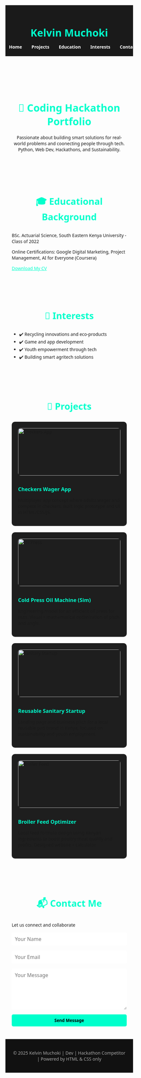 <!DOCTYPE html>
<html lang="en">
<head>
  <meta charset="UTF-8">
  <meta name="viewport" content="width=device-width, initial-scale=1.0">
  <title>Kelvin Muchoki - Dev Portfolio</title>
  <style>
    * {
      margin: 0;
      padding: 0;
      box-sizing: border-box;
      font-family: 'Segoe UI', sans-serif;
    }

    body {
      background-color: #0f0f0f;
      color: #ffffff;
      line-height: 1.6;
    }

    header {
      background: #1a1a1a;
      padding: 20px;
      text-align: center;
      position: sticky;
      top: 0;
      z-index: 1000;
    }

    header h1 {
      color: #00ffcc;
      font-size: 2rem;
    }

    nav {
      margin-top: 10px;
    }

    nav ul {
      list-style: none;
      display: flex;
      justify-content: center;
      gap: 30px;
    }

    nav ul li {
      position: relative;
    }

    nav ul li a {
      color: #fff;
      text-decoration: none;
      font-weight: bold;
      transition: color 0.3s ease;
    }

    nav ul li a:hover {
      color: #00ffcc;
    }

    nav ul li ul {
      display: none;
      position: absolute;
      top: 30px;
      background: #222;
      padding: 10px;
      border-radius: 5px;
    }

    nav ul li:hover ul {
      display: block;
    }

    nav ul li ul li {
      width: 150px;
    }

    section {
      padding: 40px 20px;
    }

    .hero {
      text-align: center;
    }

    .hero h2 {
      font-size: 2rem;
      margin-bottom: 20px;
      color: #00ffcc;
    }

    .projects {
      display: grid;
      grid-template-columns: repeat(auto-fit, minmax(250px, 1fr));
      gap: 20px;
    }

    .project {
      background: #1e1e1e;
      padding: 20px;
      border-radius: 10px;
      transition: transform 0.3s ease;
    }

    .project:hover {
      transform: translateY(-5px);
    }

    .project h3 {
      margin-bottom: 10px;
      color: #00ffcc;
    }

    .section-title {
      text-align: center;
      color: #00ffcc;
      margin-bottom: 30px;
      font-size: 1.8rem;
    }

    .education, .interests {
      max-width: 800px;
      margin: 0 auto;
    }

    .contact-form {
      max-width: 600px;
      margin: 0 auto;
    }

    .contact-form form {
      display: flex;
      flex-direction: column;
      gap: 15px;
    }

    .contact-form input, .contact-form textarea {
      padding: 10px;
      border: none;
      border-radius: 5px;
      font-size: 1rem;
    }

    .contact-form button {
      background: #00ffcc;
      color: #000;
      padding: 10px;
      border: none;
      border-radius: 5px;
      font-weight: bold;
      cursor: pointer;
      transition: background 0.3s;
    }

    .contact-form button:hover {
      background: #00ddbb;
    }

    .footer {
      background: #111;
      text-align: center;
      padding: 20px;
      color: #aaa;
    }

    img.project-img {
      width: 100%;
      height: 150px;
      object-fit: cover;
      border-radius: 8px;
      margin-bottom: 10px;
    }
  </style>
</head>
<body>
  <header>
    <h1>Kelvin Muchoki</h1>
    <nav>
      <ul>
        <li><a href="#">Home</a></li>
        <li><a href="#projects">Projects</a></li>
        <li><a href="#education">Education</a></li>
        <li><a href="#interests">Interests</a></li>
        <li><a href="#contact">Contact</a></li>
      </ul>
    </nav>
  </header>

  <section class="hero">
    <h2>🚀 Coding Hackathon Portfolio</h2>
    <p>Passionate about building smart solutions for real-world problems and coonecting people through tech. Python, Web Dev, Hackathons, and Sustainability.</p>
  </section>

  <section id="education">
    <h2 class="section-title">🎓 Educational Background</h2>
    <div class="education">
      <p>BSc. Actuarial Science, South Eastern Kenya University - Class of 2022</p>
      <p>Online Certifications: Google Digital Marketing, Project Management, AI for Everyone (Coursera)</p>
      <a href="cv.pdf" download style="color:#00ffcc; text-decoration: underline;">Download My CV</a>
       <img scr=”Grad.jpg”</img
>
    </div>
  </section>

  <section id="interests">
    <h2 class="section-title">🌟 Interests</h2>
    <div class="interests">
      <ul>
        <li>✔️ Recycling innovations and eco-products</li>
        <li>✔️ Game and app development</li>
        <li>✔️ Youth empowerment through tech</li>
        <li>✔️ Building smart agritech solutions</li>
      </ul>
    </div>
  </section>

  <section id="projects">
    <h2 class="section-title">🧩 Projects</h2>
    <div class="projects">
      <div class="project">
        <img src="images/checkers-app.jpg" alt="Checkers App" class="project-img">
        <h3>Checkers Wager App</h3>
        <p>Multiplayer app concept where adults wager and compete in checkers. Built logic prototype and UI in HTML/CSS/JS.</p>
      </div>
      <div class="project">
        <img src="images/oil-press.jpg" alt="Oil Press" class="project-img">
        <h3>Cold Press Oil Machine (Sim)</h3>
        <p>Engineering model for an efficient oil press for nuts. Visual + mathematical optimization of pitch and angle.</p>
      </div>
      <div class="project">
        <img src="images/sanitary-startup.jpg" alt="Sanitary Startup" class="project-img">
        <h3>Reusable Sanitary Startup</h3>
        <p>Landing page and business pitch for a local reusable pad brand in Kenya, focused on sustainability and youth employment.</p>
      </div>
      <div class="project">
        <img src="images/broiler-feed.jpg" alt="Broiler Feed" class="project-img">
        <h3>Broiler Feed Optimizer</h3>
        <p>Local feed formula design using Kenyan ingredients to boost poultry meat quality and profits. Designed website + calculator.</p>
      </div>
    </div>
  </section>

  <section id="contact">
    <h2 class="section-title">📬 Contact Me</h2>
    <p> Let us connect and collaborate</p>
    <div class="contact-form">
      <form>
        <input type="text" name="name" placeholder="Your Name" required>
        <input type="email" name="email" placeholder="Your Email" required>
        <textarea name="message" rows="5" placeholder="Your Message" required></textarea>
        <button type="submit">Send Message</button>
      </form>
    </div>
  </section>

  <footer class="footer">
    <p>&copy; 2025 Kelvin Muchoki | Dev | Hackathon Competitor | Powered by HTML & CSS only</p>
  </footer>
</body>
</html>
